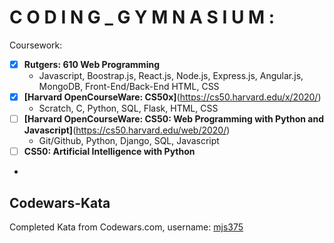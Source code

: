 # C O D I N G _ G Y M N A S I U M :
Coursework:
- [x] **Rutgers: 610 Web Programming**
  - Javascript, Boostrap.js, React.js, Node.js, Express.js, Angular.js, MongoDB, Front-End/Back-End HTML, CSS
- [x] **[Harvard OpenCourseWare: CS50x]**(https://cs50.harvard.edu/x/2020/)
  - Scratch, C, Python, SQL, Flask, HTML, CSS
- [ ] **[Harvard OpenCourseWare: CS50: Web Programming with Python and Javascript]**(https://cs50.harvard.edu/web/2020/)
  - Git/Github, Python, Django, SQL, Javascript
- [ ] **CS50: Artificial Intelligence with Python**
-

## Codewars-Kata
Completed Kata from Codewars.com, username: [mjs375](https://www.codewars.com/users/mjs375)

